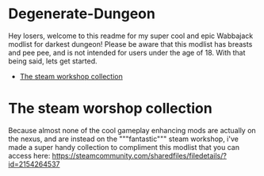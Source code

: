 # Degenerate-Dungeon
Hey losers, welcome to this readme for my super cool and epic Wabbajack modlist for darkest dungeon! Please be aware that this modlist has breasts and pee pee, and is not intended for users under the age of 18. With that being said, lets get started.
- [The steam workshop collection](#The-steam-workshop-collection)
# The steam worshop collection

Because almost none of the cool gameplay enhancing mods are actually on the nexus, and are instead on the """fantastic""" steam workshop, i've made a super handy collection to compliment this modlist that you can access here:
https://steamcommunity.com/sharedfiles/filedetails/?id=2154264537
